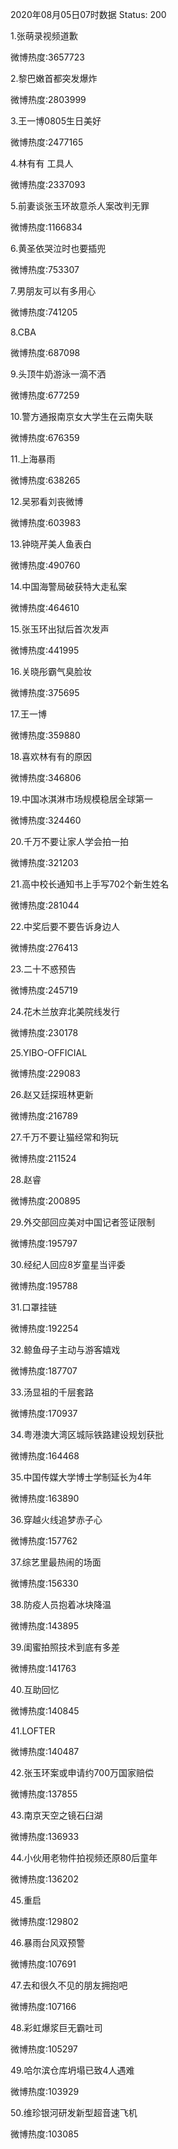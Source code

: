 2020年08月05日07时数据
Status: 200

1.张萌录视频道歉

微博热度:3657723

2.黎巴嫩首都突发爆炸

微博热度:2803999

3.王一博0805生日美好

微博热度:2477165

4.林有有 工具人

微博热度:2337093

5.前妻谈张玉环故意杀人案改判无罪

微博热度:1166834

6.黄圣依哭泣时也要插兜

微博热度:753307

7.男朋友可以有多用心

微博热度:741205

8.CBA

微博热度:687098

9.头顶牛奶游泳一滴不洒

微博热度:677259

10.警方通报南京女大学生在云南失联

微博热度:676359

11.上海暴雨

微博热度:638265

12.吴邪看刘丧微博

微博热度:603983

13.钟晓芹美人鱼表白

微博热度:490760

14.中国海警局破获特大走私案

微博热度:464610

15.张玉环出狱后首次发声

微博热度:441995

16.关晓彤霸气臭脸妆

微博热度:375695

17.王一博

微博热度:359880

18.喜欢林有有的原因

微博热度:346806

19.中国冰淇淋市场规模稳居全球第一

微博热度:324460

20.千万不要让家人学会拍一拍

微博热度:321203

21.高中校长通知书上手写702个新生姓名

微博热度:281044

22.中奖后要不要告诉身边人

微博热度:276413

23.二十不惑预告

微博热度:245719

24.花木兰放弃北美院线发行

微博热度:230178

25.YIBO-OFFICIAL

微博热度:229083

26.赵又廷探班林更新

微博热度:216789

27.千万不要让猫经常和狗玩

微博热度:211524

28.赵睿

微博热度:200895

29.外交部回应美对中国记者签证限制

微博热度:195797

30.经纪人回应8岁童星当评委

微博热度:195788

31.口罩挂链

微博热度:192254

32.鲸鱼母子主动与游客嬉戏

微博热度:187707

33.汤显祖的千层套路

微博热度:170937

34.粤港澳大湾区城际铁路建设规划获批

微博热度:164468

35.中国传媒大学博士学制延长为4年

微博热度:163890

36.穿越火线追梦赤子心

微博热度:157762

37.综艺里最热闹的场面

微博热度:156330

38.防疫人员抱着冰块降温

微博热度:143895

39.闺蜜拍照技术到底有多差

微博热度:141763

40.互助回忆

微博热度:140845

41.LOFTER

微博热度:140487

42.张玉环案或申请约700万国家赔偿

微博热度:137855

43.南京天空之镜石臼湖

微博热度:136933

44.小伙用老物件拍视频还原80后童年

微博热度:136202

45.重启

微博热度:129802

46.暴雨台风双预警

微博热度:107691

47.去和很久不见的朋友拥抱吧

微博热度:107166

48.彩虹爆浆巨无霸吐司

微博热度:105297

49.哈尔滨仓库坍塌已致4人遇难

微博热度:103929

50.维珍银河研发新型超音速飞机

微博热度:103085

